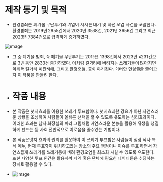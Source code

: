 # 제작 동기 및 목적

* 환경범죄는 폐기물 무단투기와 기업이 저지른 대기 및 하천 오염 사건을 포괄한다. 환경범죄는 2019년 2955건에서 2020년 3568건, 2021년 3656건 그리고 최근 2023년 7384건으로 급격하게 증가하였다.

![image](https://github.com/user-attachments/assets/c217db49-cb72-4022-8303-8080252cea38)
* 그 중 폐기물 범죄, 즉 폐기물 무단투기는 2019년 1398건에서 2023년 4231건으로 3년 동안 2833건 증가하였다. 이처럼 길거리에 버려지는 쓰레기들이 많아지면 악취와 길거리 미관저해, 그리고 환경오염, 등이 야기된다. 이러한 현상들을 줄이고자 이 작품을 만들려 한다.

* # 작품 내용

* 본 작품은 넛지효과를 이용한 쓰레기 투표함이다. 넛지효과란 강요가 아닌 자연스러운 상황을 조성하여 사람들이 올바른 선택을 할 수 있도록 유도하는 심리효과이다. 이러한 효과는 남자 화장실의 파리 그림처럼 자연스러운 본능을 활용해 위생을 청결하게 만드는 등  사회 전반적으로 이로움을 줄수있는 기법이다. 

* 본 작품은넛지 효과의 원리를 활용하여 이 쓰레기 투표함은 사람들이 점심 식사 특식 메뉴, 현재 투표함이 위치하고있는 장소의 주요 쟁점이나 이슈를 투표 하면서 자연스럽게 쓰레기를 쓰레기통에 버려 환경오염을 최소화 시킬 수 있도록 유도한다. 또한 다양한 투표 안건을 활용하여 지역 혹은 단체에 필요한 데이터들을 수집하는 장치로 활용할 수 있다.

* ![image](https://github.com/user-attachments/assets/9c61ffec-068f-4e1b-a6b3-0b19fe4d088d)
